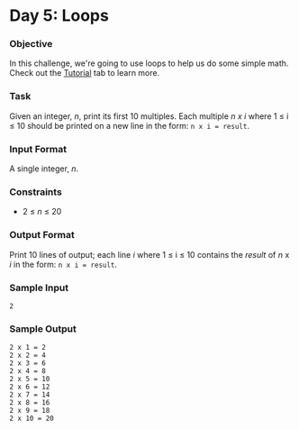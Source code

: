 # Day 5: Loops

### Objective

In this challenge, we're going to use loops to help us do some simple math.
Check out the [Tutorial](https://www.hackerrank.com/challenges/30-loops/tutorial)
tab to learn more.

### Task

Given an integer, _n_, print its first 10 multiples.
Each multiple _n x i_ where 1 ≤ i ≤ 10 should be printed on a new line
in the form: `n x i = result`.

### Input Format

A single integer, _n_.

### Constraints

* 2 ≤ _n_ ≤ 20

### Output Format

Print 10 lines of output;
each line _i_ where 1 ≤ i ≤ 10 contains the _result_ of _n_ x _i_ in the form:
`n x i = result`.

### Sample Input
```
2
```
### Sample Output
```
2 x 1 = 2
2 x 2 = 4
2 x 3 = 6
2 x 4 = 8
2 x 5 = 10
2 x 6 = 12
2 x 7 = 14
2 x 8 = 16
2 x 9 = 18
2 x 10 = 20
```
